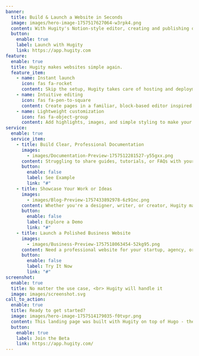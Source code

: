 ```yaml
---
banner:
  title: Build & Launch a Website in Seconds
  image: images/hero-image-1757517627064-w3rpk4.png
  content: With Hugity's Notion-style editor, creating and publishing online is as effortless as writing in a journal.
  button:
    enable: true
    label: Launch with Hugity
    link: https://app.hugity.com
feature:
  enable: true
  title: Hugity makes websites simple again.
  feature_item:
    - name: Instant launch
      icon: fas fa-rocket
      content: Skip the setup, Hugity takes care of hosting and deployment so your site is live in seconds.
    - name: Intuitive editing
      icon: fas fa-pen-to-square
      content: Create pages in a familiar, block-based editor inspired by Notion - focus on your ideas, not code.
    - name: Lightweight customization
      icon: fas fa-object-group
      content: Add highlights, images, and simple styling to make your site yours, without getting lost in design tweaks.
service:
  enable: true
  service_item:
    - title: Build Clear, Professional Documentation
      images:
        - images/Documentation-Preview-1757512281527-y55gxx.png
      content: Struggling to share guides, tutorials, or FAQs with your team or users? Hugity turns your content into polished documentation sites in seconds.  <br> Organize, format, and publish - all without worrying about hosting or complex setups.
      button:
        enable: false
        label: See Example
        link: "#"
    - title: Showcase Your Work or Ideas
      images:
        - images/Blog-Preview-1757433892978-6z91nc.png
      content: Whether you're a designer, writer, or creator, Hugity makes it  effortless to build a portfolio or blog.  <br> Highlight your projects, share articles, and create a professional online presence -  without endless design tweaks or technical headaches.
      button:
        enable: false
        label: Explore a Demo
        link: "#"
    - title: Launch a Polished Business Website
      images:
        - images/Business-Preview-1757518063454-52kg95.png
      content: Need a professional website for your startup, agency, or side hustle?  Hugity handles deployment and hosting so you can focus on your brand,  products, and customers.  <br> Launch quickly, customize lightly, and go live with confidence.
      button:
        enable: false
        label: Try It Now
        link: "#"
screenshot:
  enable: true
  title: No matter the use case, <br> Hugity will handle it
  image: images/screenshot.svg
call_to_action:
  enable: true
  title: Ready to get started?
  image: images/hero-image-1757514179035-f0tvpr.png
  content: This landing page was built with Hugity on top of Hugo - the same fast, reliable tech you'll use for your own site. Launch yours today in seconds.
  button:
    enable: true
    label: Join the Beta
    link: https://app.hugity.com/
---
```

